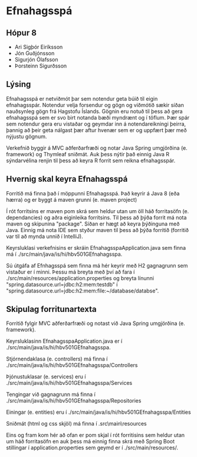 # Efnahagsspá
## Hópur 8
* Ari Sigþór Eiríksson
* Jón Guðjónsson
* Sigurjón Ólafsson
* Þorsteinn Sigurðsson

## Lýsing

Efnahagsspá er netviðmót þar sem notendur geta búið til eigin efnahagsspár. Notendur velja forsendur og gögn 
og viðmótið sækir síðan nauðsynleg gögn frá Hagstofu Íslands. Gögnin eru notuð til þess að gera efnahagsspá sem
er svo birt notanda bæði myndrænt og í töflum. Þær spár sem notendur gera eru vistaðar og geymdar inn á notendareikningi
þeirra, þannig að þeir geta nálgast þær aftur hvenær sem er og uppfært þær með nýjustu gögnum.

Verkefnið byggir á MVC aðferðarfræði og notar Java Spring umgjörðina (e. framework) og Thymleaf sniðmát. Auk þess
nýtir það einnig Java R sýndarvélina renjin til þess að keyra R forrit sem reikna efnahagsspár.

## Hvernig skal keyra Efnahagsspá

Forritið má finna það í möppunni Efnahagsspá. Það keyrir á Java 8 (eða hærra) og er byggt á maven grunni (e. maven project)

Í rót forritsins er maven pom skrá sem heldur utan um öll háð forritasöfn (e. dependancies) og aðra eiginleika forritsins. Til þess að þýða forrit má 
nota maven og skipunina "package". Síðan er hægt að keyra þýðinguna með Java. Einnig má nota IDE sem styður maven til þess að þýða forritið (forritið var 
til að mynda unnið í IntelliJ). 

Keyrsluklasi verkefnisins er skráin EfnahagsspaApplication.java sem finna má í ./src/main/java/is/hi/hbv501GEfnahagsspa.

Sú útgáfa af Efnhagsspá sem finna má hér keyrir með H2 gagnagrunn sem vistaður er í minni. Þessu má breyta með því að fara í ./src/main/resources/application.properties
og breyta línunni "spring.datasource.url=jdbc:h2:mem:testdb" í "spring.datasource.url=jdbc:h2:mem:file:~/database/databse".

## Skipulag forritunartexta

Forritið fylgir MVC aðferðarfræði og notast við Java Spring umgjörðina (e. framework).

Keyrsluklasinn EfnahagsspaApplication.java er í ./src/main/java/is/hi/hbv501GEfnahagsspa.

Stjórnendaklasa (e. controllers) má finna í ./src/main/java/is/hi/hbv501GEfnahagsspa/Controllers

Þjónustuklasar (e. services) eru í ./src/main/java/is/hi/hbv501GEfnahagsspa/Services

Tengingar við gagnagrunn má finna í ./src/main/java/is/hi/hbv501GEfnahagsspa/Repositories

Einingar (e. entities) eru í ./src/main/java/is/hi/hbv501GEfnahagsspa/Entities

Sniðmát (html og css skjöl) má finna í .src\main\resources

Eins og fram kom hér að ofan er pom skjal í rót forritisins sem heldur utan um háð forritasöfn en auk þess má einnig finna
skrá með Spring Boot stillingar í application.properties sem geymd er í ./src/main/resources/.